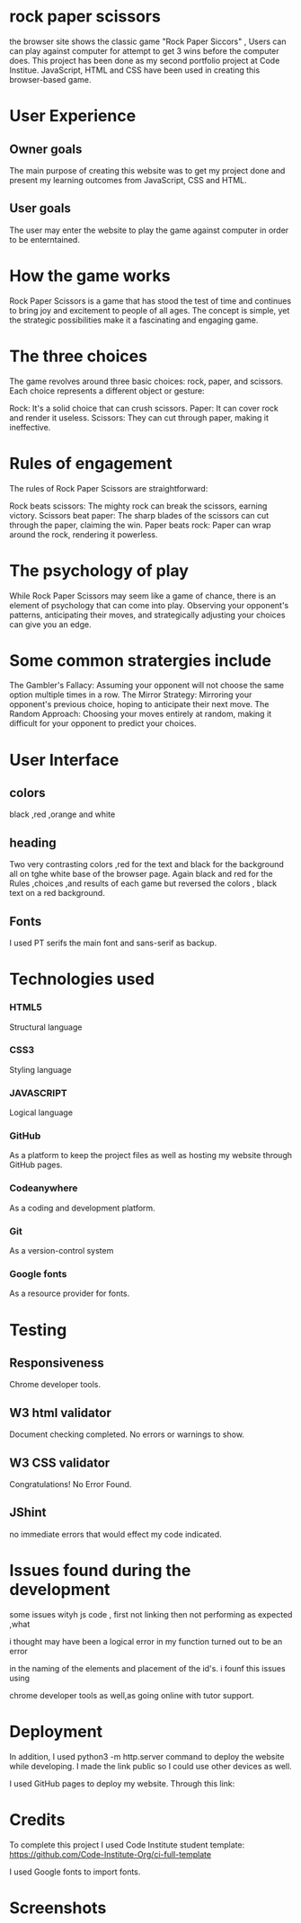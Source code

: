 # rock paper scissors

the browser site  shows the classic game "Rock Paper Siccors" , Users can can play against computer for attempt to get 3 wins before the computer does.
This project has been done as my second portfolio project at Code Institue. JavaScript, HTML and CSS have been used in creating this browser-based game.

# User Experience

## Owner goals 
The  main purpose of creating this website was to get my project done and present my learning outcomes from JavaScript, CSS and HTML.
## User goals
The user may enter the website to play the game against computer in order to be enterntained. 

# How the game works
Rock Paper Scissors is a game that has stood the test of time and continues to bring joy and excitement to people of all ages. The concept is simple, yet the strategic possibilities make it a fascinating and engaging game.

# The three choices
The game revolves around three basic choices: rock, paper, and scissors. Each choice represents a different object or gesture:

Rock: It's a solid choice that can crush scissors.
Paper: It can cover rock and render it useless.
Scissors: They can cut through paper, making it ineffective.

# Rules of engagement
The rules of Rock Paper Scissors are straightforward:

Rock beats scissors: The mighty rock can break the scissors, earning victory.
Scissors beat paper: The sharp blades of the scissors can cut through the paper, claiming the win.
Paper beats rock: Paper can wrap around the rock, rendering it powerless.

# The psychology of play 
While Rock Paper Scissors may seem like a game of chance, there is an element of psychology that can come into play. Observing your opponent's patterns, anticipating their moves, and strategically adjusting your choices can give you an edge.

# Some common stratergies include
The Gambler's Fallacy: Assuming your opponent will not choose the same option multiple times in a row.
The Mirror Strategy: Mirroring your opponent's previous choice, hoping to anticipate their next move.
The Random Approach: Choosing your moves entirely at random, making it difficult for your opponent to predict your choices.

# User Interface

## colors

black ,red ,orange and white

## heading 
Two very contrasting colors ,red for the text and black for the background all on tghe white base of the browser page.
Again black and red for the Rules ,choices ,and results of each game but reversed the colors , black text on a red background.



## Fonts
I used PT serifs the main font  and sans-serif as backup.

# Technologies used

### HTML5
Structural language

### CSS3
Styling language

### JAVASCRIPT
Logical language

### GitHub
As a platform to keep the project files as well as hosting my website through GitHub pages.

### Codeanywhere
As a coding and development platform.

### Git
As a version-control system

### Google fonts
As a resource provider for fonts.

# Testing

## Responsiveness
Chrome developer tools.


## W3 html validator
Document checking completed. No errors or warnings to show.



## W3 CSS validator
Congratulations! No Error Found.



## JShint
no immediate errors that would effect my code indicated.


# Issues found during the development
some issues wityh js code , first not linking then not performing as expected ,what

 i thought may have been a logical error  in my  function  turned out to be an error
 
  in the naming of the elements and placement of the id's. i founf this issues using
  
   chrome developer tools as well,as going online with tutor support.
 
 

 
 




# Deployment


In addition, I used python3 -m http.server command to deploy the website while developing. I made the link public so I could use other devices as well.

I used GitHub pages to deploy my website. Through this link:

# Credits

To complete this project I used Code Institute student template:
https://github.com/Code-Institute-Org/ci-full-template

I used Google fonts to import fonts.
 

# Screenshots




